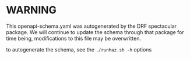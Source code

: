 # WARNING

This openapi-schema.yaml was autogenerated by the DRF spectacular package.
We will continue to update the schema through that package for time being,
modifications to this file may be overwritten.

to autogenerate the schema, see the `./runhaz.sh -h` options
